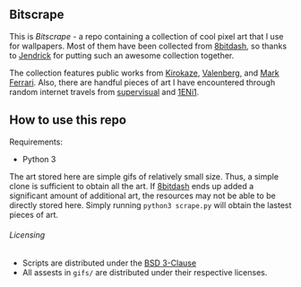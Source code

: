 ## Bitscrape

This is *Bitscrape* - a repo containing a collection of cool pixel art that I
use for wallpapers. Most of them have been collected from
[8bitdash](www.8bitdash.com), so thanks to
[Jendrick](https://www.madewithtea.com) for putting such an awesome collection
together. 

The collection features public works from
[Kirokaze](https://www.deviantart.com/kirokaze),
[Valenberg](https://www.deviantart.com/valenberg), and [Mark
Ferrari](http://www.markferrari.com). Also, there are handful pieces of art I
have encountered through random internet travels from
[supervisual](https://www.reddit.com/user/supervisual/) and
[1ENi1](https://www.reddit.com/user/1Eni1/).

## How to use this repo
Requirements:
- Python 3

The art stored here are simple gifs of relatively small size. Thus, a simple
clone is sufficient to obtain all the art. If [8bitdash](www.8bitdash.com) ends
up added a significant amount of additional art, the resources may not be able
to be directly stored here. Simply running ```python3 scrape.py``` will obtain
the lastest pieces of art. 

###### Licensing

- Scripts are distributed under the [BSD 3-Clause](LICENSE.md)
- All assests in `gifs/` are distributed under their respective licenses. 
